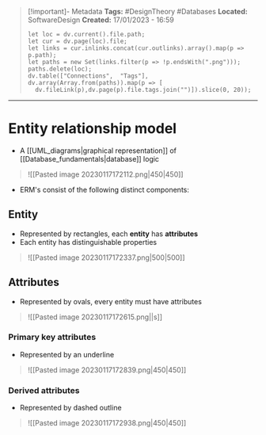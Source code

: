 > [!important]- Metadata
> **Tags:** #DesignTheory #Databases 
> **Located:** SoftwareDesign
> **Created:** 17/01/2023 - 16:59
> ```dataviewjs
>let loc = dv.current().file.path;
>let cur = dv.page(loc).file;
>let links = cur.inlinks.concat(cur.outlinks).array().map(p => p.path);
>let paths = new Set(links.filter(p => !p.endsWith(".png")));
>paths.delete(loc);
>dv.table(["Connections",  "Tags"], dv.array(Array.from(paths)).map(p => [
>   dv.fileLink(p),dv.page(p).file.tags.join("")]).slice(0, 20));
> ```

___
# Entity relationship model
- A [[UML_diagrams|graphical representation]] of [[Database_fundamentals|database]] logic 

> ![[Pasted image 20230117172112.png|450|450]]

- ERM's consist of the following distinct components:
## Entity
- Represented by rectangles, each **entity** has **attributes**
- Each entity has distinguishable properties

> ![[Pasted image 20230117172337.png|500|500]]

## Attributes
- Represented by ovals, every entity must have attributes 

> ![[Pasted image 20230117172615.png||s]]

### Primary key attributes
- Represented by an underline 

> ![[Pasted image 20230117172839.png|450|450]]

### Derived attributes 
- Represented by dashed outline

> ![[Pasted image 20230117172938.png|450|450]]